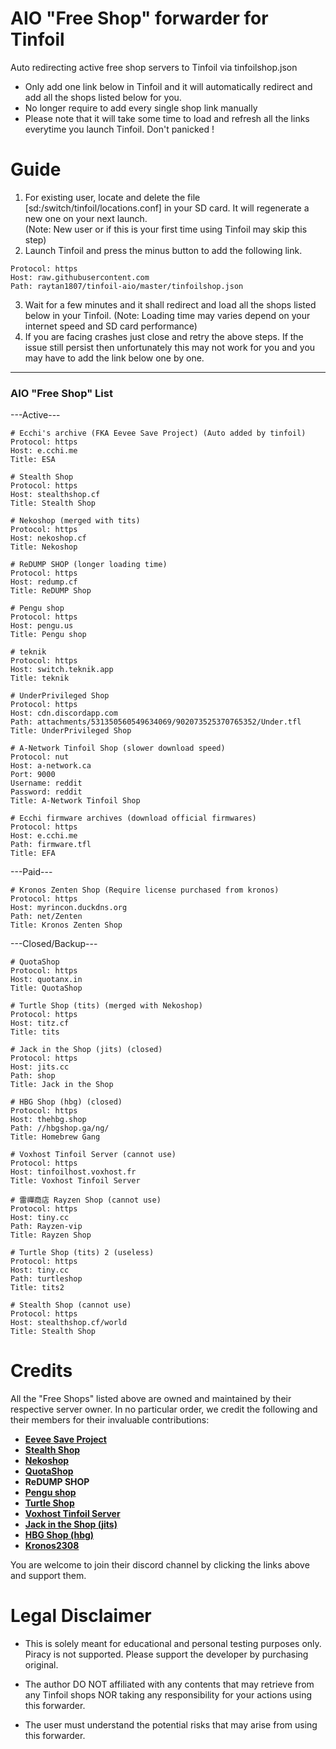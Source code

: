 # AIO "Free Shop" forwarder for Tinfoil
Auto redirecting active free shop servers to Tinfoil via tinfoilshop.json
* Only add one link below in Tinfoil and it will automatically redirect and add all the shops listed below for you.
* No longer require to add every single shop link manually
* Please note that it will take some time to load and refresh all the links everytime you launch Tinfoil. Don't panicked !

# Guide
1. For existing user, locate and delete the file [sd:/switch/tinfoil/locations.conf] in your SD card. It will regenerate a new one on your next launch.  
(Note: New user or if this is your first time using Tinfoil may skip this step)
2. Launch Tinfoil and press the minus button to add the following link.
```
Protocol: https
Host: raw.githubusercontent.com
Path: raytan1807/tinfoil-aio/master/tinfoilshop.json
```
3. Wait for a few minutes and it shall redirect and load all the shops listed below in your Tinfoil. (Note: Loading time may varies depend on your internet speed and SD card performance)
5. If you are facing crashes just close and retry the above steps. If the issue still persist then unfortunately this may not work for you and you may have to add the link below one by one. 

---------------------------------------------
### AIO "Free Shop" List
---Active---
```
# Ecchi's archive (FKA Eevee Save Project) (Auto added by tinfoil)
Protocol: https
Host: e.cchi.me
Title: ESA
```
```
# Stealth Shop
Protocol: https
Host: stealthshop.cf
Title: Stealth Shop
```
```
# Nekoshop (merged with tits)
Protocol: https
Host: nekoshop.cf
Title: Nekoshop
```
```
# ReDUMP SHOP (longer loading time)
Protocol: https
Host: redump.cf
Title: ReDUMP Shop
```
```
# Pengu shop
Protocol: https
Host: pengu.us
Title: Pengu shop
```
```
# teknik
Protocol: https
Host: switch.teknik.app
Title: teknik
```
```
# UnderPrivileged Shop
Protocol: https
Host: cdn.discordapp.com
Path: attachments/531350560549634069/902073525370765352/Under.tfl
Title: UnderPrivileged Shop
```
```
# A-Network Tinfoil Shop (slower download speed)
Protocol: nut
Host: a-network.ca
Port: 9000
Username: reddit
Password: reddit
Title: A-Network Tinfoil Shop
```
```
# Ecchi firmware archives (download official firmwares)
Protocol: https
Host: e.cchi.me
Path: firmware.tfl
Title: EFA
```
---Paid---
```
# Kronos Zenten Shop (Require license purchased from kronos)
Protocol: https
Host: myrincon.duckdns.org
Path: net/Zenten
Title: Kronos Zenten Shop
```
---Closed/Backup---
```
# QuotaShop
Protocol: https
Host: quotanx.in
Title: QuotaShop
```
```
# Turtle Shop (tits) (merged with Nekoshop)
Protocol: https
Host: titz.cf
Title: tits
```
```
# Jack in the Shop (jits) (closed)
Protocol: https
Host: jits.cc
Path: shop
Title: Jack in the Shop
```
```
# HBG Shop (hbg) (closed)
Protocol: https
Host: thehbg.shop
Path: //hbgshop.ga/ng/
Title: Homebrew Gang
```
```
# Voxhost Tinfoil Server (cannot use)
Protocol: https
Host: tinfoilhost.voxhost.fr
Title: Voxhost Tinfoil Server
```
```
# 雷禪商店 Rayzen Shop (cannot use)
Protocol: https
Host: tiny.cc
Path: Rayzen-vip
Title: Rayzen Shop
```
```
# Turtle Shop (tits) 2 (useless)
Protocol: https
Host: tiny.cc
Path: turtleshop
Title: tits2
```
```
# Stealth Shop (cannot use)
Protocol: https
Host: stealthshop.cf/world
Title: Stealth Shop
```

# Credits

All the "Free Shops" listed above are owned and maintained by their respective server owner.
In no particular order, we credit the following and their members for their invaluable contributions:

* __[Eevee Save Project](https://discord.gg/nxrSSs9)__ 
* __[Stealth Shop](https://discord.gg/EZMAupDvWE)__
* __[Nekoshop](https://discord.gg/pytKu48eMk)__
* __[QuotaShop](https://discord.gg/kjvT5ah)__
* __ReDUMP SHOP__
* __[Pengu shop](https://discord.gg/VAadvt9KFH)__
* __[Turtle Shop](https://discord.gg/eeGRy63U2F)__
* __[Voxhost Tinfoil Server](https://discord.com/invite/jeYw7s8kDc)__
* __[Jack in the Shop (jits)](https://discord.gg/UkwVjft)__
* __[HBG Shop (hbg)](https://discord.com/invite/kW29m2h)__
* __[Kronos2308](https://www.youtube.com/channel/UC0bSZcylREueGQmCM5mksNg)__

You are welcome to join their discord channel by clicking the links above and support them.

# Legal Disclaimer

* This is solely meant for educational and personal testing purposes only. Piracy is not supported. Please support the developer by purchasing original.

* The author DO NOT affiliated with any contents that may retrieve from any Tinfoil shops NOR taking any responsibility for your actions using this forwarder.

* The user must understand the potential risks that may arise from using this forwarder.
